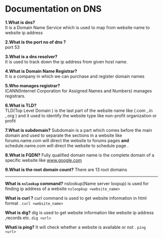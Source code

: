 # Documentation on DNS


**1.What is dns?** <br />
 It is a Domain Name Service which is used to map from website name to website ip address

**2.What is the port no of dns ?** <br />
 port 53

**3.What is a dns resolver?** <br />
 It is used to track down the ip address from given host name.

**4.What is Domain Name Registrar?**<br />
 It is a company in which we can purchase and register domain names

**5.Who manages registrar?**<br />
ICANN(Internet Corporation for Assigned Names and Numbers) manages registrars.

**6.What is TLD?**<br />
TLD(Top Level Domain ) is the last part of the website name like (.com ,.in ,.org ) and it used to identify the website type like non-profit organization or profit 

**7.What is subdomain?**
Subdomain is a part which comes before the main domain and used to separate the sections in a website like forums.name.com will direct the website to forums pages **and** schedule.name.com will direct the website to schedule page .

**8.What is FQDN?**
Fully qualified domain name is the complete domain of a specific website like www.google.com

**9.What is the root domain count?**
There are 13 root domains 


***


**What is `nslookup` command?**
nslookup(Name server loopup) is used for finding ip address of a website 
`nsloopkup <website_name>`

**What is curl ?**
curl command is used to get website information in html format .
`curl <website_name>`

**What is dig?**
dig is used to get website information like website ip address ,records etc.
`dig <url>`

**Whati is ping?**
It will check whether a website is available or not .
`ping <url>`
